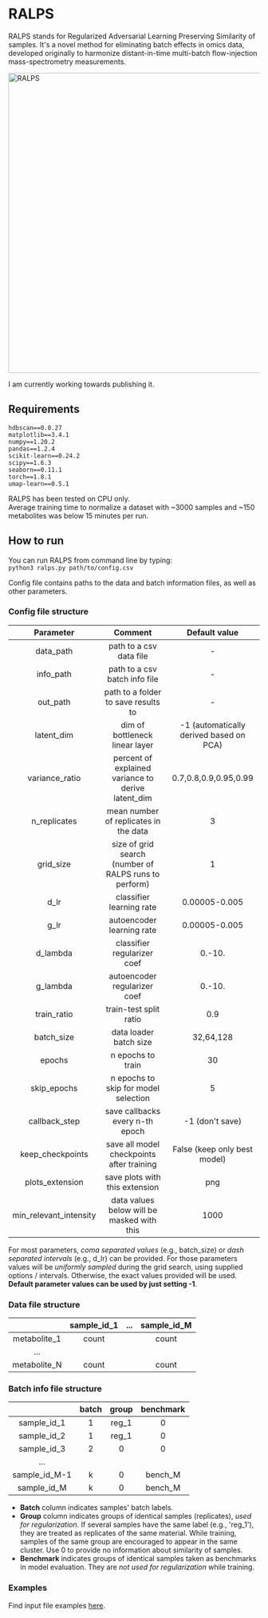 # RALPS
RALPS stands for Regularized Adversarial Learning Preserving Similarity of samples.
It's a novel method for eliminating batch effects in omics data, developed originally to harmonize distant-in-time multi-batch flow-injection mass-spectrometry measurements.

<img src="https://github.com/dmitrav/normalization/blob/master/schematic/figure_with_pca.png" alt="RALPS" width="600"/>

I am currently working towards publishing it.

## Requirements
```
hdbscan==0.8.27  
matplotlib==3.4.1  
numpy==1.20.2  
pandas==1.2.4  
scikit-learn==0.24.2  
scipy==1.6.3  
seaborn==0.11.1  
torch==1.8.1    
umap-learn==0.5.1
```
RALPS has been tested on CPU only.  
Average training time to normalize a dataset with ~3000 samples and ~150 metabolites was below 15 minutes per run.

## How to run

You can run RALPS from command line by typing:  
`python3 ralps.py path/to/config.csv`

Config file contains paths to the data and batch information files, as well as other parameters.

### Config file structure

| Parameter       |  Comment       | Default value    |
| :-------------: | :-------------:| :-----: |
| data_path       |  path to a csv data file | - |
| info_path       | path to a csv batch info file | - |
| out_path        | path to a folder to save results to | - |
| latent_dim      | dim of bottleneck linear layer | -1 (automatically derived based on PCA) |
| variance_ratio  | percent of explained variance to derive latent_dim | 0.7,0.8,0.9,0.95,0.99 |
| n_replicates    | mean number of replicates in the data | 3 |
| grid_size       | size of grid search (number of RALPS runs to perform) | 1 |
| d_lr            | classifier learning rate | 0.00005-0.005 |
| g_lr            | autoencoder learning rate | 0.00005-0.005 |
| d_lambda        | classifier regularizer coef | 0.-10. |
| g_lambda        | autoencoder regularizer coef | 0.-10. |
| train_ratio     | train-test split ratio | 0.9 |
| batch_size      | data loader batch size | 32,64,128 |
| epochs          | n epochs to train | 30 |
| skip_epochs     | n epochs to skip for model selection | 5 |
| callback_step   | save callbacks every n-th epoch | -1 (don't save) |
| keep_checkpoints | save all model checkpoints after training | False (keep only best model) |
| plots_extension  | save plots with this extension | png |
| min_relevant_intensity  | data values below will be masked with this | 1000 |

For most parameters, _coma separated values_ (e.g., batch_size) or _dash separated intervals_ (e.g., d_lr) can be provided.
For those parameters values will be _uniformly sampled_ during the grid search, using supplied options / intervals.
Otherwise, the exact values provided will be used.  
__Default parameter values can be used by just setting -1__.

### Data file structure

|              |  sample_id_1  |  ...  | sample_id_M |
| :----------: | :--------: | :--:  |  :--:    |
| metabolite_1 | count      |       |  count   |
| ...          |            |       |          |
| metabolite_N | count      |       |  count   |


### Batch info file structure

|              |  batch     |  group  | benchmark |
| :----------: | :--------: |   :--:  |  :--:     |
| sample_id_1  | 1          |  reg_1  |  0        |
| sample_id_2  | 1          |  reg_1  |  0        |
| sample_id_3  | 2          |   0     |  0        |
| ...          |            |         |           |
| sample_id_M-1| k          |   0     |  bench_M  |
| sample_id_M  | k          |   0     |  bench_M  |

* __Batch__ column indicates samples' batch labels.  
* __Group__ column indicates groups of identical samples (replicates), _used for regularization_. 
If several samples have the same label (e.g., 'reg_1'), they are treated as replicates of the same material.
While training, samples of the same group are encouraged to appear in the same cluster. Use 0 to provide no information about similarity of samples.
* __Benchmark__ indicates groups of identical samples taken as benchmarks in model evaluation. They are _not used for regularization_ while training.

### Examples
Find input file examples [here](https://github.com/dmitrav/normalization/tree/master/examples).
